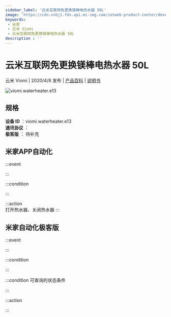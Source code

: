 ```yaml
---
sidebar_label: '云米互联网免更换镁棒电热水器 50L'
image: 'https://cdn.cnbj1.fds.api.mi-img.com/iotweb-product-center/developer_1583230443315oipgDIje.png?GalaxyAccessKeyId=AKVGLQWBOVIRQ3XLEW&Expires=9223372036854775807&Signature=9I1fRFPjfp8AY+9OmocQb4mKk00='
keywords: 
 - 米家
 - 云米 Viomi
 - 云米互联网免更换镁棒电热水器 50L
description : ''
---
```

# 云米互联网免更换镁棒电热水器 50L

云米 Viomi | 2020/4/8 发布 | [产品百科](https://home.mi.com/webapp/content/baike/product/index.html?model=viomi.waterheater.e13/) | [说明书](https://home.mi.com/views/introduction.html?model=viomi.waterheater.e13&region=cn)

![viomi.waterheater.e13](https://cdn.cnbj1.fds.api.mi-img.com/iotweb-product-center/developer_1583230443315oipgDIje.png?GalaxyAccessKeyId=AKVGLQWBOVIRQ3XLEW&Expires=9223372036854775807&Signature=9I1fRFPjfp8AY+9OmocQb4mKk00=)

## 规格  
> 
**设备 ID** ：viomi.waterheater.e13  
**通讯协议** ：  
**极客版**  ： 待补充 


## 米家APP自动化  

:::event  

:::

:::condition  

:::

:::action   
打开热水器、关闭热水器
:::

## 米家自动化极客版  

:::event  

:::

:::condition  

:::

:::condition 可查询的状态条件  

:::

:::action  

:::

        
